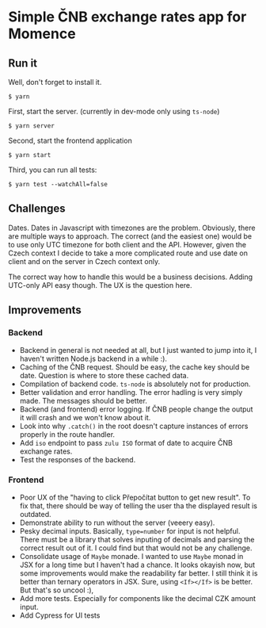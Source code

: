 # Simple ČNB exchange rates app for Momence

## Run it

Well, don't forget to install it.

```
$ yarn
```

First, start the server. (currently in dev-mode only using `ts-node`)

```
$ yarn server
```

Second, start the frontend application

```
$ yarn start
```

Third, you can run all tests:
```
$ yarn test --watchAll=false
```


## Challenges

Dates. Dates in Javascript with timezones are the problem. Obviously, there are multiple ways to approach. The correct (and the easiest one) would be to use only UTC timezone for both client and the API. However, given the Czech context I decide to take a more complicated route and use date on client and on the server in Czech context only.

The correct way how to handle this would be a business decisions. Adding UTC-only API easy though. The UX is the question here.

## Improvements

### Backend

- Backend in general is not needed at all, but I just wanted to jump into it, I haven't written Node.js backend in a while :).
- Caching of the ČNB request. Should be easy, the cache key should be date. Question is where to store these cached data.
- Compilation of backend code. `ts-node` is absolutely not for production.
- Better validation and error handling. The error hadling is very simply made. The messages should be better.
- Backend (and frontend) error logging. If ČNB people change the output it will crash and we won't know about it.
- Look into why `.catch()` in the root doesn't capture instances of errors properly in the route handler.
- Add `iso` endpoint to pass `zulu ISO` format of date to acquire ČNB exchange rates.
- Test the responses of the backend.

### Frontend

- Poor UX of the "having to click Přepočítat button to get new result". To fix that, there should be way of telling the user tha the displayed result is outdated.
- Demonstrate ability to run without the server (veeery easy).
- Pesky decimal inputs. Basically, `type=number` for input is not helpful. There must be a library that solves inputing of decimals and parsing the correct result out of it. I could find but that would not be any challenge.
- Consolidate usage of `Maybe` monade. I wanted to use `Maybe` monad in JSX for a long time but I haven't had a chance. It looks okayish now, but some improvements would make the readability far better. I still think it is better than ternary operators in JSX. Sure, using `<If></If>` is be better. But that's so uncool :),
- Add more tests. Especially for components like the decimal CZK amount input.
- Add Cypress for UI tests
